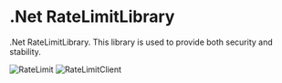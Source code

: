 # .Net RateLimitLibrary
.Net RateLimitLibrary. This library is used to provide both security and stability.


![RateLimit](https://user-images.githubusercontent.com/78691441/197292724-a0cdba7c-abfe-4279-9bb4-ee7ba8016484.png)
![RateLimitClient](https://user-images.githubusercontent.com/78691441/197292728-9fec0c7e-4d5f-4286-81c7-bd30e0b0647a.png)
